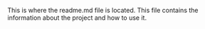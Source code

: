 This is where the readme.md file is located. This file contains the information about the project and how to use it.
``` test
